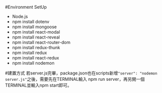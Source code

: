 #Environment SetUp
* Node.js
* npm install dotenv
* npm install mongoose
* npm install react-modal
* npm install react-reveal
* npm install react-router-dom
* npm install redux-thunk
* npm install redux
* npm install react-redux
* npm install nodemon

#建置方式
若server.js完畢，package.json也在scripts新增`"server": "nodemon server.js"`之後，需要先在TERMINAL輸入 npm run server，再另開一個TERMINAL並輸入npm start即可。


